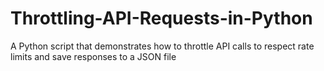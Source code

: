 # Throttling-API-Requests-in-Python
A Python script that demonstrates how to throttle API calls to respect rate limits and save responses to a JSON file
